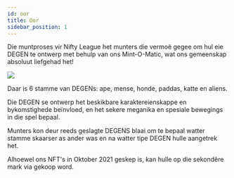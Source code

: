 ```yaml
---
id: oor
title: Oor
sidebar_position: 1
---
```


Die muntproses vir Nifty League het munters die vermoë gegee om hul eie DEGEN te ontwerp met behulp van ons Mint-O-Matic, wat ons gemeenskap absoluut liefgehad het!

![](/img/mintomatic.gif)

Daar is 6 stamme van DEGENs: ape, mense, honde, paddas, katte en aliens.

Die DEGEN se ontwerp het beskikbare karaktereienskappe en bykomstighede beïnvloed, en het sekere meganika en spesiale bewegings in die spel bepaal.

Munters kon deur reeds geslagte DEGENS blaai om te bepaal watter stamme skaarser as ander was en na watter tipe DEGEN hulle aangetrek het.

Alhoewel ons NFT's in Oktober 2021 geskep is, kan hulle op die sekondêre mark via [](https://opensea.io/collection/niftydegen)gekoop word.
